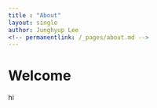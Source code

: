 ```yaml
---
title : "About"
layout: single
author: Junghyup Lee
<!-- permanentlink: /_pages/about.md -->
---
```


# Welcome
hi